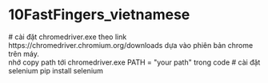 <h1> 10FastFingers_vietnamese </h1>
# cài đặt chromedriver.exe 
theo link https://chromedriver.chromium.org/downloads dựa vào phiên bản chrome trên máy.<br>
nhớ copy path tới chromedriver.exe PATH = "your path" trong code
# cài đặt selenium
pip install selenium
